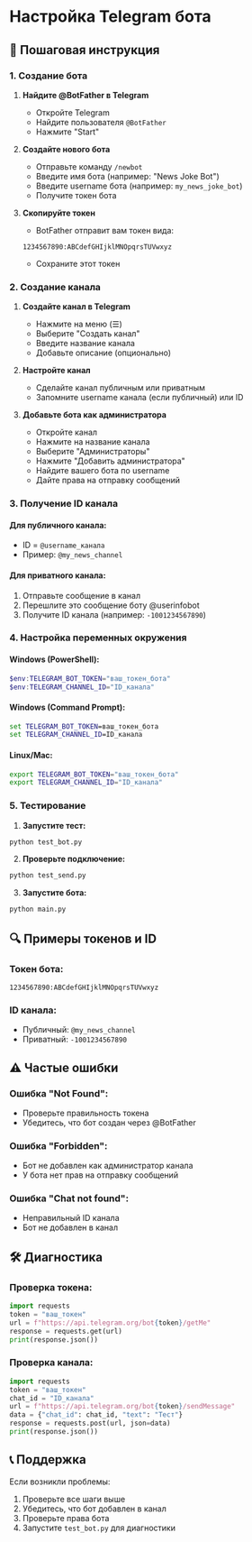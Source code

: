 # Настройка Telegram бота

## 🔧 Пошаговая инструкция

### 1. Создание бота

1. **Найдите @BotFather в Telegram**
   - Откройте Telegram
   - Найдите пользователя `@BotFather`
   - Нажмите "Start"

2. **Создайте нового бота**
   - Отправьте команду `/newbot`
   - Введите имя бота (например: "News Joke Bot")
   - Введите username бота (например: `my_news_joke_bot`)
   - Получите токен бота

3. **Скопируйте токен**
   - BotFather отправит вам токен вида:
   ```
   1234567890:ABCdefGHIjklMNOpqrsTUVwxyz
   ```
   - Сохраните этот токен

### 2. Создание канала

1. **Создайте канал в Telegram**
   - Нажмите на меню (☰)
   - Выберите "Создать канал"
   - Введите название канала
   - Добавьте описание (опционально)

2. **Настройте канал**
   - Сделайте канал публичным или приватным
   - Запомните username канала (если публичный) или ID

3. **Добавьте бота как администратора**
   - Откройте канал
   - Нажмите на название канала
   - Выберите "Администраторы"
   - Нажмите "Добавить администратора"
   - Найдите вашего бота по username
   - Дайте права на отправку сообщений

### 3. Получение ID канала

#### Для публичного канала:
- ID = `@username_канала`
- Пример: `@my_news_channel`

#### Для приватного канала:
1. Отправьте сообщение в канал
2. Перешлите это сообщение боту @userinfobot
3. Получите ID канала (например: `-1001234567890`)

### 4. Настройка переменных окружения

#### Windows (PowerShell):
```powershell
$env:TELEGRAM_BOT_TOKEN="ваш_токен_бота"
$env:TELEGRAM_CHANNEL_ID="ID_канала"
```

#### Windows (Command Prompt):
```cmd
set TELEGRAM_BOT_TOKEN=ваш_токен_бота
set TELEGRAM_CHANNEL_ID=ID_канала
```

#### Linux/Mac:
```bash
export TELEGRAM_BOT_TOKEN="ваш_токен_бота"
export TELEGRAM_CHANNEL_ID="ID_канала"
```

### 5. Тестирование

1. **Запустите тест:**
```bash
python test_bot.py
```

2. **Проверьте подключение:**
```bash
python test_send.py
```

3. **Запустите бота:**
```bash
python main.py
```

## 🔍 Примеры токенов и ID

### Токен бота:
```
1234567890:ABCdefGHIjklMNOpqrsTUVwxyz
```

### ID канала:
- Публичный: `@my_news_channel`
- Приватный: `-1001234567890`

## ⚠️ Частые ошибки

### Ошибка "Not Found":
- Проверьте правильность токена
- Убедитесь, что бот создан через @BotFather

### Ошибка "Forbidden":
- Бот не добавлен как администратор канала
- У бота нет прав на отправку сообщений

### Ошибка "Chat not found":
- Неправильный ID канала
- Бот не добавлен в канал

## 🛠️ Диагностика

### Проверка токена:
```python
import requests
token = "ваш_токен"
url = f"https://api.telegram.org/bot{token}/getMe"
response = requests.get(url)
print(response.json())
```

### Проверка канала:
```python
import requests
token = "ваш_токен"
chat_id = "ID_канала"
url = f"https://api.telegram.org/bot{token}/sendMessage"
data = {"chat_id": chat_id, "text": "Тест"}
response = requests.post(url, json=data)
print(response.json())
```

## 📞 Поддержка

Если возникли проблемы:
1. Проверьте все шаги выше
2. Убедитесь, что бот добавлен в канал
3. Проверьте права бота
4. Запустите `test_bot.py` для диагностики 